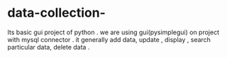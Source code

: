 # data-collection-
Its basic gui project of python . we are using gui(pysimplegui) on project with mysql connector . it generally add data, update , display , search particular data, delete data .
